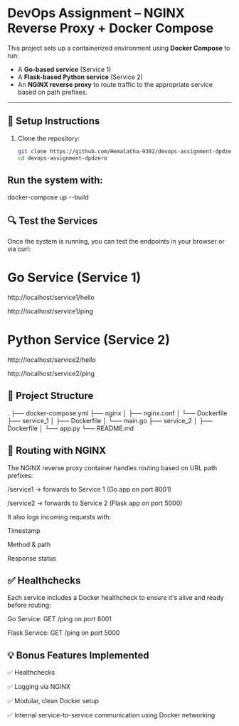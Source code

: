 # DevOps Assignment – NGINX Reverse Proxy + Docker Compose

This project sets up a containerized environment using **Docker Compose** to run:
- A **Go-based service** (Service 1)
- A **Flask-based Python service** (Service 2)
- An **NGINX reverse proxy** to route traffic to the appropriate service based on path prefixes.

---

## 🚀 Setup Instructions

1. Clone the repository:
   ```bash
   git clone https://github.com/Hemalatha-9302/devops-assignment-dpdzero.git
   cd devops-assignment-dpdzero
## Run the system with:

docker-compose up --build

## 🔍 Test the Services
Once the system is running, you can test the endpoints in your browser or via curl:

# Go Service (Service 1)
http://localhost/service1/hello

http://localhost/service1/ping

# Python Service (Service 2)
http://localhost/service2/hello

http://localhost/service2/ping


## 🧱 Project Structure

.
├── docker-compose.yml
├── nginx
│   ├── nginx.conf
│   └── Dockerfile
├── service_1
│   ├── Dockerfile
│   └── main.go
├── service_2
│   ├── Dockerfile
│   └── app.py
└── README.md

## 🔁 Routing with NGINX
The NGINX reverse proxy container handles routing based on URL path prefixes:

/service1 → forwards to Service 1 (Go app on port 8001)

/service2 → forwards to Service 2 (Flask app on port 5000)

It also logs incoming requests with:

Timestamp

Method & path

Response status

## ✅ Healthchecks
Each service includes a Docker healthcheck to ensure it's alive and ready before routing:

Go Service: GET /ping on port 8001

Flask Service: GET /ping on port 5000

## 💡 Bonus Features Implemented
✅ Healthchecks

✅ Logging via NGINX

✅ Modular, clean Docker setup

✅ Internal service-to-service communication using Docker networking


